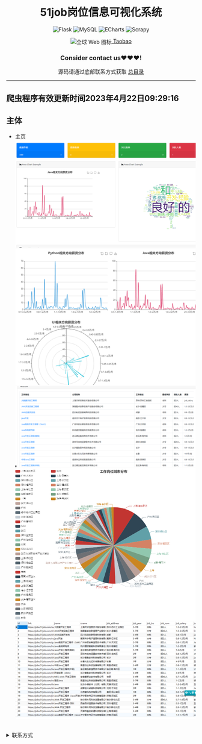 
<div align="center">
  <h1>51job岗位信息可视化系统</h1>

![Flask](https://img.shields.io/badge/Flask-000000.svg?style=for-the-badge&logo=flask&logoColor=white&style=plastic)
![MySQL](https://img.shields.io/badge/MySQL-4479A1.svg?style=for-the-badge&logo=mysql&logoColor=white&style=plastic)
![ECharts](https://img.shields.io/badge/ECharts-3DDC84.svg?style=for-the-badge&logo=apacheecharts&logoColor=white&style=plastic)
![Scrapy](https://img.shields.io/badge/Scrapy-3776AB.svg?style=for-the-badge&logo=scrapy&logoColor=white&style=plastic)

<img src="https://www.taobao.com/favicon.ico" alt="全球 Web 图标" role="presentation" data-bm="45" width="17" height="17" align="center" ><a href='https://shop230447850.taobao.com/' > Taobao</a></img>
  ### **Consider contact us❤️❤️❤️!**
</div>

<div align="center">

源码请通过底部联系方式获取 [总目录](https://gitcode.net/k54kdk/k54kdk/-/blob/master/README.md#django+mysql系统展示)
</div>

***

## 爬虫程序有效更新时间2023年4月22日09:29:16
## 主体
- 主页
![](./index.png)
![](./三种方向的工作岗位薪资.png)
![](./table岗位可跳转且有效.png)
![](./地区数据.png)
![](./51job岗位信息可视化_数据库展示.png)

##


<details>
<summary> 联系方式</summary>
<html>
    <div align="center">
        <table align="center" >
            <tr>
                <td>
                    <img src="https://gitcode.net/k54kdk/result_display/-/raw/master/src/联系二维码/微信好友.jpg" height=350/>
                </td>
                <td>
                    <img src="https://gitcode.net/k54kdk/result_display/-/raw/master/src/联系二维码/QQ好友.jpg" height=350/>
                </td>
            </tr>
        </table>
    </div>
</html>
